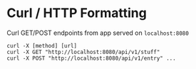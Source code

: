 # Curl / HTTP Formatting

Curl GET/POST endpoints from app served on `localhost:8080`
```
curl -X [method] [url]
curl -X GET "http://localhost:8080/api/v1/stuff"
curl -X POST "http://localhost:8080/api/v1/entry" ...
```